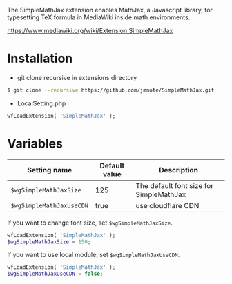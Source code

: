 The SimpleMathJax extension enables MathJax, a Javascript library, for typesetting TeX formula in MediaWiki inside math environments.

https://www.mediawiki.org/wiki/Extension:SimpleMathJax


# Installation
* git clone recursive in extensions directory
```Bash
$ git clone --recursive https://github.com/jmnote/SimpleMathJax.git
```
* LocalSetting.php
```PHP
wfLoadExtension( 'SimpleMathJax' );
```

# Variables
| Setting name             | Default value                                       | Description                             |
| ------------------------ | --------------------------------------------------- | --------------------------------------- |
| `$wgSimpleMathJaxSize`   | 125                                                 | The default font size for SimpleMathJax |
| `$wgSimpleMathJaxUseCDN` | true                                                | use cloudflare CDN                      |

If you want to change font size, set `$wgSimpleMathJaxSize`.
```PHP
wfLoadExtension( 'SimpleMathJax' );
$wgSimpleMathJaxSize = 150;
```

If you want to use local module, set `$wgSimpleMathJaxUseCDN`.
```PHP
wfLoadExtension( 'SimpleMathJax' );
$wgSimpleMathJaxUseCDN = false;
```


